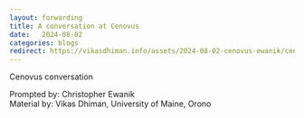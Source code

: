 ```yaml
---
layout: forwarding
title: A conversation at Cenovus
date:   2024-08-02
categories: blogs
redirect: https://vikasdhiman.info/assets/2024-08-02-cenovus-ewanik/cenovus-ewanik.myst.html
---
```

Cenovus conversation
<p>Prompted by: Christopher Ewanik <br/>
Material by: Vikas Dhiman, University of Maine, Orono</p>
